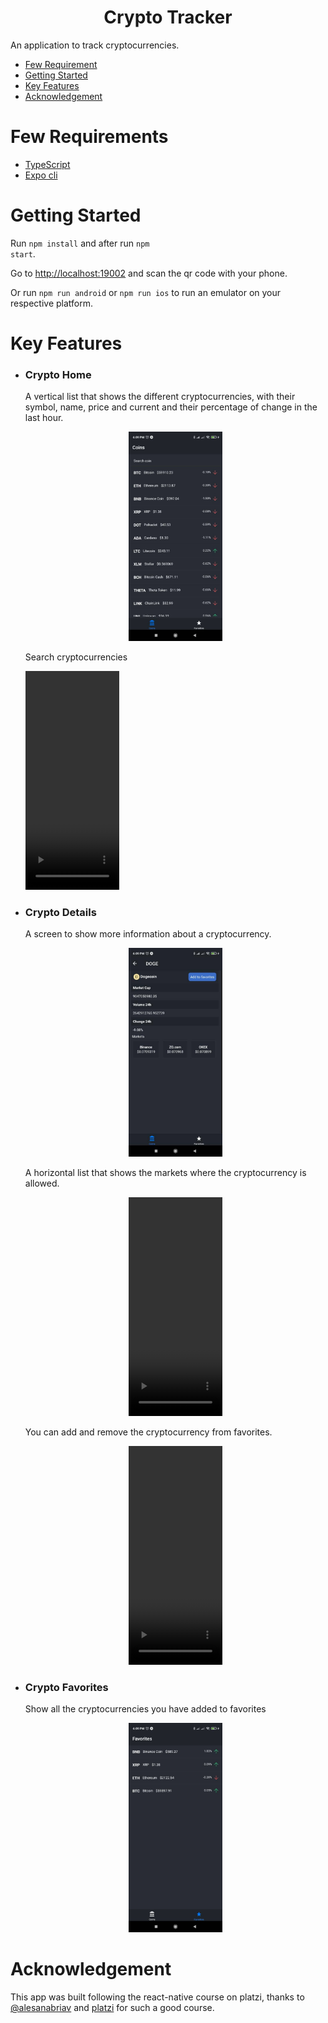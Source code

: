 <h1 align='center'>Crypto Tracker</h1>

<p>An application to track cryptocurrencies.</p>
<ul>
  <li>
    <a href='#few-requirements'>Few Requirement</a>
  </li>
  <li>
    <a href='#getting-started'>Getting Started</a>
  </li>
  <li>
    <a href='#key-features'>Key Features</a>
  </li>
  <li>
    <a href='#acknowledgement'>Acknowledgement</a>
  </li>
</ul>
<h1 id='few-requirements'>Few Requirements</h1>
<ul>
  <li><a href='https://www.typescriptlang.org/download' target='_blank'>TypeScript</a></li>
  <li><a href='https://docs.expo.io/workflow/expo-cli/' target='_blank'>Expo cli</a></li>
</ul>

<h1 id='getting-started'>Getting Started</h1>

Run <code>npm install</code> and after run <code>npm start</code>.

Go to <a href='http://localhost:19002' target='_blank'>http://localhost:19002</a> and scan the qr code with your phone.

Or run <code>npm run android</code> or <code>npm run ios</code> to run an emulator on your respective platform.

<h1 id='key-features'>Key Features</h1>

<ul>
  <li>
    <h3>Crypto Home</h3>
    <p>A vertical list that shows the different cryptocurrencies, with their symbol, name, price and current and their percentage of change in the last hour.</p>
    <p align='center'>
      <img src='./assets/github/home.jpeg' width='150'/>
    <p>
    <p>Search cryptocurrencies</p>
    <video width='150' height='350' 
      autoplay='true'
      loop='true'>
        <source src="./assets/github/filtering.mp4"
            type="video/mp4">
        Sorry, your browser doesn't support embedded videos.
      </video>
  </li>
  <li>
    <h3>Crypto Details</h3>
    <p>A screen to show more information about a cryptocurrency.</p>
    <p align='center'>
      <img src='./assets/github/details-2.jpeg' width='150'/>
    <p>
    <p>
      A horizontal list that shows the markets where the cryptocurrency is allowed.
    </p>
    <p align='center'>
      <video width='150' height='350' 
      autoplay='true'
      loop='true'>
        <source src="./assets/github/horizontal-list.mp4"
            type="video/mp4">
        Sorry, your browser doesn't support embedded videos.
      </video>
    </p>
    <p>
      You can add and remove the cryptocurrency from favorites.
    </p>
    <p align='center'>
      <video width='150' height='350' 
      autoplay='true'
      loop='true'>
        <source src="./assets/github/add-remove-favorites.mp4"
            type="video/mp4">
        Sorry, your browser doesn't support embedded videos.
      </video>
    </p>
  </li>
  <li>
    <h3>Crypto Favorites</h3>
    <p>Show all the cryptocurrencies you have added to favorites</p>
    <p align='center'>
      <img src='./assets/github/favorites.jpeg' width='150'/>
    <p>
  </li>
</ul>

<h1>Acknowledgement</h1>

<p>This app was built following the react-native course on platzi, thanks to <a href='https://twitter.com/alesanabriav' target='_blank'>@alesanabriav</a> and <a href='https://platzi.com/' target='_blank'>platzi</a> for such a good course.</p>


